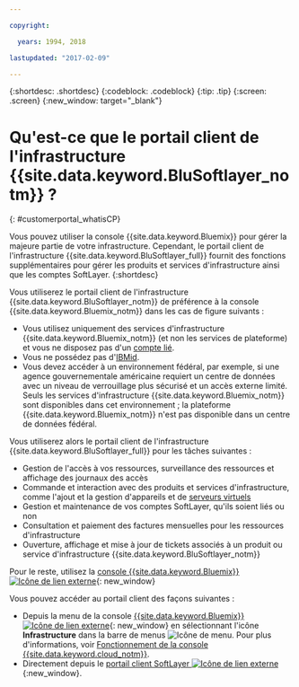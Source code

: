 ```yaml
---

copyright:

  years: 1994, 2018

lastupdated: "2017-02-09"

---
```


{:shortdesc: .shortdesc}
{:codeblock: .codeblock}
{:tip: .tip}
{:screen: .screen}
{:new_window: target="_blank"}


# Qu'est-ce que le portail client de l'infrastructure {{site.data.keyword.BluSoftlayer_notm}} ?
{: #customerportal_whatisCP}

Vous pouvez utiliser la console {{site.data.keyword.Bluemix}} pour gérer la majeure partie de votre infrastructure.  Cependant, le portail client de l'infrastructure {{site.data.keyword.BluSoftlayer_full}} fournit des fonctions supplémentaires pour gérer les produits et services d'infrastructure ainsi que les comptes SoftLayer.
{:shortdesc}

Vous utiliserez le portail client de l'infrastructure {{site.data.keyword.BluSoftlayer_notm}} de préférence à la console {{site.data.keyword.Bluemix_notm}} dans les cas de figure suivants :
  * Vous utilisez uniquement des services d'infrastructure {{site.data.keyword.Bluemix_notm}} (et non les services de plateforme) et vous ne disposez pas d'un [compte lié](/docs/account/softlayerlink.html#link_user_accounts).
  * Vous ne possédez pas d'[IBMid](/docs/account/softlayerlink.html#switchtoIBMid).
  * Vous devez accéder à un environnement fédéral, par exemple, si une agence gouvernementale américaine requiert un centre de données avec un niveau de verrouillage plus sécurisé et un accès externe limité. Seuls les services d'infrastructure {{site.data.keyword.Bluemix_notm}} sont disponibles dans cet environnement ; la plateforme {{site.data.keyword.Bluemix_notm}} n'est pas disponible dans un centre de données fédéral.

Vous utiliserez alors le portail client de l'infrastructure {{site.data.keyword.BluSoftlayer_full}} pour les tâches suivantes :
  * Gestion de l'accès à vos ressources, surveillance des ressources et affichage des journaux des accès
  * Commande et interaction avec des produits et services d'infrastructure, comme l'ajout et la gestion d'appareils et de [serveurs virtuels](/docs/vsi/vsi_index.html#getting-started-with-virtual-servers)
  * Gestion et maintenance de vos comptes SoftLayer, qu'ils soient liés ou non
  * Consultation et paiement des factures mensuelles pour les ressources d'infrastructure
  * Ouverture, affichage et mise à jour de tickets associés à un produit ou service d'infrastructure {{site.data.keyword.BluSoftlayer_notm}}

Pour le reste, utilisez la [console {{site.data.keyword.Bluemix}} ![Icône de lien externe](../icons/launch-glyph.svg)](https://console.bluemix.net){: new_window}

Vous pouvez accéder au portail client des façons suivantes :
* Depuis la menu de la console [{{site.data.keyword.Bluemix}} ![Icône de lien externe](../icons/launch-glyph.svg)](https://console.bluemix.net){: new_window} en sélectionnant l'icône **Infrastructure** dans la barre de menus ![Icône de menu](../icons/icon_hamburger.svg).  Pour plus d'informations, voir [Fonctionnement de la console {{site.data.keyword.cloud_notm}}](/docs/overview/ui.html#ui).
* Directement depuis le [portail client SoftLayer ![Icône de lien externe](../icons/launch-glyph.svg)](https://control.softlayer.com/){:new_window}.
